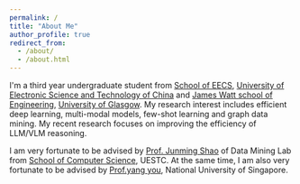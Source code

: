 ```yaml
---
permalink: /
title: "About Me"
author_profile: true
redirect_from: 
  - /about/
  - /about.html
---
```


I'm a third year undergraduate student from [School of EECS](https://www.uestc.edu.cn/), [University of Electronic Science and Technology of China](https://www.uestc.edu.cn/) and [James Watt school of Engineering](https://www.gla.ac.uk/), [University of Glasgow](https://www.gla.ac.uk/). My research interest includes efficient deep learning, multi-modal models, few-shot learning and graph data mining. My recent research focuses on improving the efficiency of LLM/VLM reasoning.  

I am very fortunate to be advised by [Prof. Junming Shao](https://dm.uestc.edu.cn/) of Data Mining Lab from [School of Computer Science](https://www.uestc.edu.cn/), UESTC. At the same time, I am also very fortunate to be advised by [Prof.yang you](https://www.comp.nus.edu.sg/~youy/), National University of Singapore.

